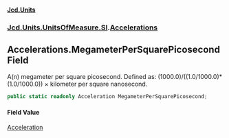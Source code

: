 #### [Jcd.Units](index.md 'index')
### [Jcd.Units.UnitsOfMeasure.SI](Jcd.Units.UnitsOfMeasure.SI.md 'Jcd.Units.UnitsOfMeasure.SI').[Accelerations](Accelerations.md 'Jcd.Units.UnitsOfMeasure.SI.Accelerations')

## Accelerations.MegameterPerSquarePicosecond Field

A(n) megameter per square picosecond. Defined as: (1000.0)/((1.0/1000.0)*(1.0/1000.0)) × kilometer per square nanosecond.

```csharp
public static readonly Acceleration MegameterPerSquarePicosecond;
```

#### Field Value
[Acceleration](Acceleration.md 'Jcd.Units.UnitTypes.Acceleration')